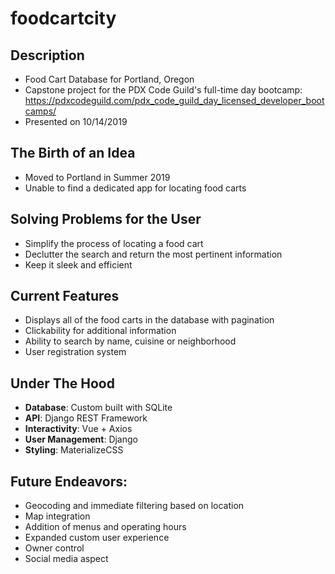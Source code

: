 # foodcartcity

## Description
- Food Cart Database for Portland, Oregon
- Capstone project for the PDX Code Guild's full-time day bootcamp: https://pdxcodeguild.com/pdx_code_guild_day_licensed_developer_bootcamps/
- Presented on 10/14/2019

## The Birth of an Idea
- Moved to Portland in Summer 2019
- Unable to find a dedicated app for locating food carts

## Solving Problems for the User
- Simplify the process of locating a food cart
- Declutter the search and return the most pertinent information
- Keep it sleek and efficient

## Current Features
- Displays all of the food carts in the database with pagination
- Clickability for additional information
- Ability to search by name, cuisine or neighborhood
- User registration system

## Under The Hood
- **Database**: Custom built with SQLite
- **API**: Django REST Framework
- **Interactivity**: Vue + Axios
- **User Management**: Django
- **Styling**: MaterializeCSS

## Future Endeavors:
- Geocoding and immediate filtering based on location
- Map integration
- Addition of menus and operating hours
- Expanded custom user experience
- Owner control
- Social media aspect
